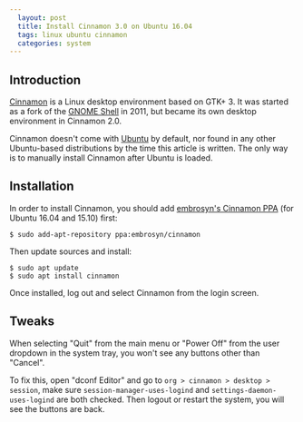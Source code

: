 ```yaml
---
  layout: post
  title: Install Cinnamon 3.0 on Ubuntu 16.04
  tags: linux ubuntu cinnamon
  categories: system
---
```

## Introduction

[Cinnamon](http://developer.linuxmint.com/projects.html) is a Linux desktop environment based on GTK+ 3. It was started as a fork of the [GNOME Shell](https://www.gnome.org/gnome-3/) in 2011,<!--excerpt--> but became its own desktop environment in Cinnamon 2.0.

Cinnamon doesn't come with [Ubuntu](http://www.ubuntu.com/) by default, nor found in any other Ubuntu-based distributions by the time this article is written. The only way is to manually install Cinnamon after Ubuntu is loaded.

## Installation

In order to install Cinnamon, you should add [embrosyn's Cinnamon PPA](https://launchpad.net/~embrosyn/+archive/ubuntu/cinnamon) (for Ubuntu 16.04 and 15.10) first:

```
$ sudo add-apt-repository ppa:embrosyn/cinnamon
```

Then update sources and install:

```
$ sudo apt update
$ sudo apt install cinnamon
```

Once installed, log out and select Cinnamon from the login screen.

## Tweaks

When selecting "Quit" from the main menu or "Power Off" from the user dropdown in the system tray, you won't see any buttons other than "Cancel".

To fix this, open "dconf Editor" and go to `org > cinnamon > desktop > session`, make sure `session-manager-uses-logind` and `settings-daemon-uses-logind` are both checked. Then logout or restart the system, you will see the buttons are back.

